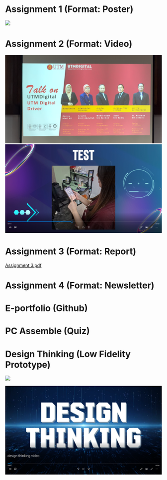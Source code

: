 # Assignment 1 (Format: Poster)

  ![](https://github.com/LauZhiYing/Technology-and-Information-System/blob/main/Industrial%20talk%20PETRONAS%20Digital%20YGP.jpg)

# Assignment 2 (Format: Video) 

![](https://github.com/LauZhiYing/Technology-and-Information-System/blob/main/Assignment%202.png)
![](https://github.com/LauZhiYing/Technology-and-Information-System/blob/main/Assignment%202(1).png)

# Assignment 3 (Format: Report) 

[Assignment 3.pdf](https://github.com/LauZhiYing/Technology-and-Information-System/blob/main/Assignment%203.pdf)

# Assignment 4 (Format: Newsletter)
# E-portfolio (Github)
# PC Assemble (Quiz)
# Design Thinking (Low Fidelity Prototype)

![](https://github.com/LauZhiYing/Technology-and-Information-System/blob/main/Design%20Thinking.png)

![](https://github.com/LauZhiYing/Technology-and-Information-System/blob/main/Design%20Thinking%20(1).png)


